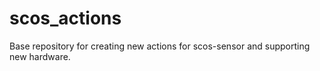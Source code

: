 # scos_actions
Base repository for creating new actions for scos-sensor and supporting new hardware.
